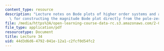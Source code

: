 ```yaml
---
content_type: resource
description: "Lecture notes on Bode plots of higher order systems and a simple method\
  \ for constructing the magnitude Bode plot directly from the pole-zero plot.\r\n"
file: /media/https%3A/open-learning-course-data-rc.s3.amazonaws.com/2-004-dynamics-and-control-ii-spring-2008/44d3d6d64792041e12a1c2fcf0d54fc2_lecture_34.pdf
file_type: application/pdf
resourcetype: Document
title: Lecture 34
uid: 44d3d6d6-4792-041e-12a1-c2fcf0d54fc2
---
```

